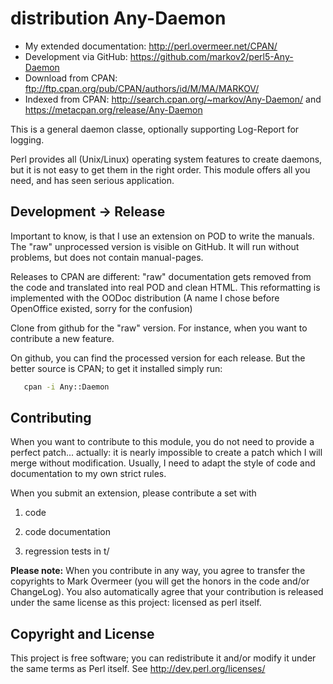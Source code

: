 # distribution Any-Daemon

  * My extended documentation: <http://perl.overmeer.net/CPAN/>
  * Development via GitHub: <https://github.com/markov2/perl5-Any-Daemon>
  * Download from CPAN: <ftp://ftp.cpan.org/pub/CPAN/authors/id/M/MA/MARKOV/>
  * Indexed from CPAN: <http://search.cpan.org/~markov/Any-Daemon/>
    and <https://metacpan.org/release/Any-Daemon>

This is a general daemon classe, optionally supporting Log-Report for
logging.

Perl provides all (Unix/Linux) operating system features to create
daemons, but it is not easy to get them in the right order.  This
module offers all you need, and has seen serious application.

## Development &rarr; Release

Important to know, is that I use an extension on POD to write the manuals.
The "raw" unprocessed version is visible on GitHub.  It will run without
problems, but does not contain manual-pages.

Releases to CPAN are different: "raw" documentation gets removed from
the code and translated into real POD and clean HTML.  This reformatting
is implemented with the OODoc distribution (A name I chose before OpenOffice
existed, sorry for the confusion)

Clone from github for the "raw" version.  For instance, when you want
to contribute a new feature.

On github, you can find the processed version for each release.  But the
better source is CPAN; to get it installed simply run:

```sh
   cpan -i Any::Daemon
```

## Contributing

When you want to contribute to this module, you do not need to provide
a perfect patch... actually: it is nearly impossible to create a patch
which I will merge without modification.  Usually, I need to adapt the
style of code and documentation to my own strict rules.

When you submit an extension, please contribute a set with

1. code

2. code documentation

3. regression tests in t/

**Please note:**
When you contribute in any way, you agree to transfer the copyrights to
Mark Overmeer (you will get the honors in the code and/or ChangeLog).
You also automatically agree that your contribution is released under
the same license as this project: licensed as perl itself.

## Copyright and License

This project is free software; you can redistribute it and/or modify it
under the same terms as Perl itself.
See <http://dev.perl.org/licenses/>
